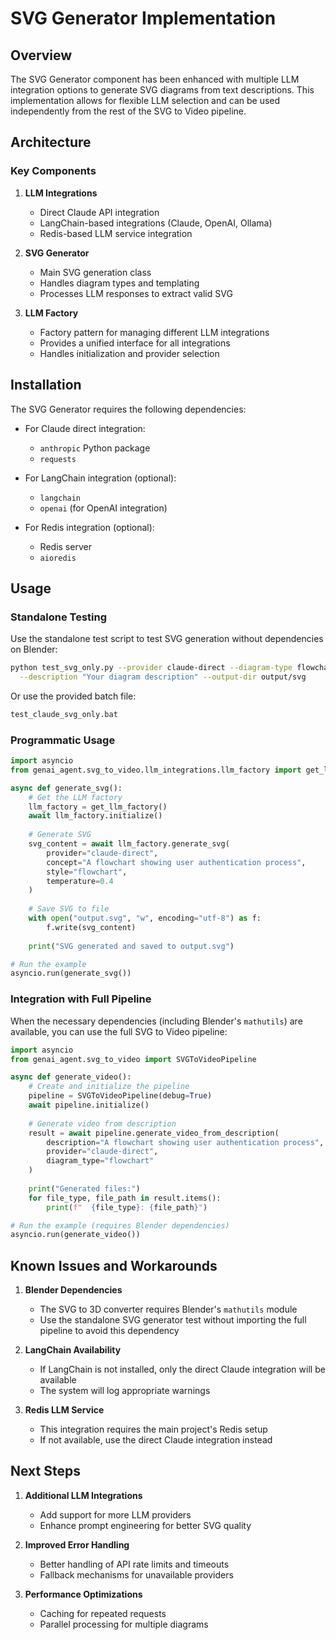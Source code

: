 # SVG Generator Implementation

## Overview

The SVG Generator component has been enhanced with multiple LLM integration options to generate SVG diagrams from text descriptions. This implementation allows for flexible LLM selection and can be used independently from the rest of the SVG to Video pipeline.

## Architecture

### Key Components

1. **LLM Integrations**
   - Direct Claude API integration
   - LangChain-based integrations (Claude, OpenAI, Ollama)
   - Redis-based LLM service integration

2. **SVG Generator**
   - Main SVG generation class
   - Handles diagram types and templating
   - Processes LLM responses to extract valid SVG

3. **LLM Factory**
   - Factory pattern for managing different LLM integrations
   - Provides a unified interface for all integrations
   - Handles initialization and provider selection

## Installation

The SVG Generator requires the following dependencies:

- For Claude direct integration:
  - `anthropic` Python package
  - `requests`
  
- For LangChain integration (optional):
  - `langchain`
  - `openai` (for OpenAI integration)
  
- For Redis integration (optional):
  - Redis server
  - `aioredis`

## Usage

### Standalone Testing

Use the standalone test script to test SVG generation without dependencies on Blender:

```bash
python test_svg_only.py --provider claude-direct --diagram-type flowchart \
  --description "Your diagram description" --output-dir output/svg
```

Or use the provided batch file:

```bash
test_claude_svg_only.bat
```

### Programmatic Usage

```python
import asyncio
from genai_agent.svg_to_video.llm_integrations.llm_factory import get_llm_factory

async def generate_svg():
    # Get the LLM factory
    llm_factory = get_llm_factory()
    await llm_factory.initialize()
    
    # Generate SVG
    svg_content = await llm_factory.generate_svg(
        provider="claude-direct",
        concept="A flowchart showing user authentication process",
        style="flowchart",
        temperature=0.4
    )
    
    # Save SVG to file
    with open("output.svg", "w", encoding="utf-8") as f:
        f.write(svg_content)
    
    print("SVG generated and saved to output.svg")

# Run the example
asyncio.run(generate_svg())
```

### Integration with Full Pipeline

When the necessary dependencies (including Blender's `mathutils`) are available, you can use the full SVG to Video pipeline:

```python
import asyncio
from genai_agent.svg_to_video import SVGToVideoPipeline

async def generate_video():
    # Create and initialize the pipeline
    pipeline = SVGToVideoPipeline(debug=True)
    await pipeline.initialize()
    
    # Generate video from description
    result = await pipeline.generate_video_from_description(
        description="A flowchart showing user authentication process",
        provider="claude-direct",
        diagram_type="flowchart"
    )
    
    print("Generated files:")
    for file_type, file_path in result.items():
        print(f"  {file_type}: {file_path}")

# Run the example (requires Blender dependencies)
asyncio.run(generate_video())
```

## Known Issues and Workarounds

1. **Blender Dependencies**
   - The SVG to 3D converter requires Blender's `mathutils` module
   - Use the standalone SVG generator test without importing the full pipeline to avoid this dependency

2. **LangChain Availability**
   - If LangChain is not installed, only the direct Claude integration will be available
   - The system will log appropriate warnings

3. **Redis LLM Service**
   - This integration requires the main project's Redis setup
   - If not available, use the direct Claude integration instead

## Next Steps

1. **Additional LLM Integrations**
   - Add support for more LLM providers
   - Enhance prompt engineering for better SVG quality

2. **Improved Error Handling**
   - Better handling of API rate limits and timeouts
   - Fallback mechanisms for unavailable providers

3. **Performance Optimizations**
   - Caching for repeated requests
   - Parallel processing for multiple diagrams
